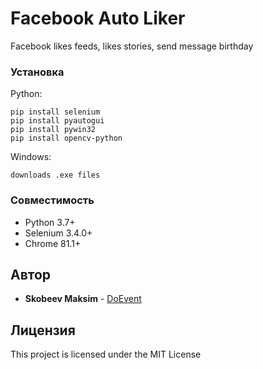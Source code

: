 # Facebook Auto Liker
Facebook likes feeds, likes stories, send message birthday

### Установка

 Python: 
```
pip install selenium
pip install pyautogui
pip install pywin32
pip install opencv-python
```
Windows:
```
downloads .exe files
```
### Совместимость
* Python 3.7+
* Selenium 3.4.0+
* Chrome 81.1+

## Автор

* **Skobeev Maksim** - [DoEvent](https://github.com/doevent/)


## Лицензия

This project is licensed under the MIT License
